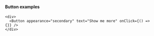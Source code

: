 #### Button examples
    
    <div>
      <Button appearance="secondary" text="Show me more" onClick={() => {}} />
    </div>
